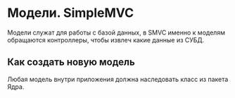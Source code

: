
# Модели. SimpleMVC


Модели служат для работы с базой данных, в SMVC именно к моделям обращаются контроллеры, чтобы извлеч какие данные из СУБД.

## Как создать новую модель

Любая модель внутри приложения должна наследовать класс из пакета Ядра.